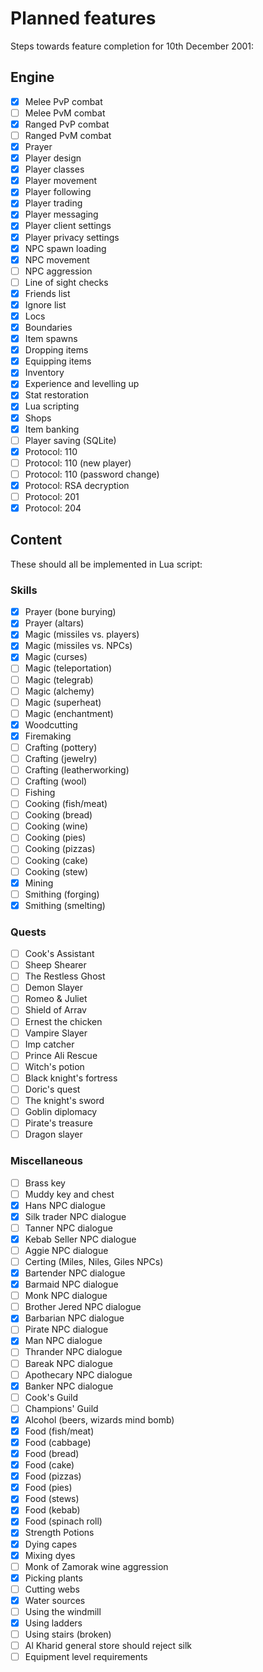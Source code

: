 Planned features
================

Steps towards feature completion for 10th December 2001:

Engine
------

- [x] Melee PvP combat
- [ ] Melee PvM combat
- [x] Ranged PvP combat
- [ ] Ranged PvM combat
- [x] Prayer
- [x] Player design
- [x] Player classes
- [x] Player movement
- [x] Player following
- [x] Player trading
- [x] Player messaging
- [x] Player client settings
- [x] Player privacy settings
- [x] NPC spawn loading
- [x] NPC movement
- [ ] NPC aggression
- [ ] Line of sight checks
- [x] Friends list
- [x] Ignore list
- [x] Locs
- [x] Boundaries
- [x] Item spawns
- [x] Dropping items
- [x] Equipping items
- [x] Inventory
- [x] Experience and levelling up
- [x] Stat restoration
- [x] Lua scripting
- [x] Shops
- [x] Item banking
- [ ] Player saving (SQLite)
- [x] Protocol: 110
- [ ] Protocol: 110 (new player)
- [ ] Protocol: 110 (password change)
- [x] Protocol: RSA decryption
- [ ] Protocol: 201
- [x] Protocol: 204

Content
-------

These should all be implemented in Lua script:

### Skills

- [x] Prayer (bone burying)
- [x] Prayer (altars)
- [x] Magic (missiles vs. players)
- [x] Magic (missiles vs. NPCs)
- [x] Magic (curses)
- [ ] Magic (teleportation)
- [ ] Magic (telegrab)
- [ ] Magic (alchemy)
- [ ] Magic (superheat)
- [ ] Magic (enchantment)
- [x] Woodcutting
- [x] Firemaking
- [ ] Crafting (pottery)
- [ ] Crafting (jewelry)
- [ ] Crafting (leatherworking)
- [ ] Crafting (wool)
- [ ] Fishing
- [ ] Cooking (fish/meat)
- [ ] Cooking (bread)
- [ ] Cooking (wine)
- [ ] Cooking (pies)
- [ ] Cooking (pizzas)
- [ ] Cooking (cake)
- [ ] Cooking (stew)
- [x] Mining
- [ ] Smithing (forging)
- [x] Smithing (smelting)

### Quests

- [ ] Cook's Assistant
- [ ] Sheep Shearer
- [ ] The Restless Ghost
- [ ] Demon Slayer
- [ ] Romeo & Juliet
- [ ] Shield of Arrav
- [ ] Ernest the chicken
- [ ] Vampire Slayer
- [ ] Imp catcher
- [ ] Prince Ali Rescue
- [ ] Witch's potion
- [ ] Black knight's fortress
- [ ] Doric's quest
- [ ] The knight's sword
- [ ] Goblin diplomacy
- [ ] Pirate's treasure
- [ ] Dragon slayer

### Miscellaneous

- [ ] Brass key
- [ ] Muddy key and chest
- [x] Hans NPC dialogue
- [x] Silk trader NPC dialogue
- [ ] Tanner NPC dialogue
- [x] Kebab Seller NPC dialogue
- [ ] Aggie NPC dialogue
- [ ] Certing (Miles, Niles, Giles NPCs)
- [x] Bartender NPC dialogue
- [x] Barmaid NPC dialogue
- [ ] Monk NPC dialogue
- [ ] Brother Jered NPC dialogue
- [x] Barbarian NPC dialogue
- [ ] Pirate NPC dialogue
- [x] Man NPC dialogue
- [ ] Thrander NPC dialogue
- [ ] Bareak NPC dialogue
- [ ] Apothecary NPC dialogue
- [x] Banker NPC dialogue
- [ ] Cook's Guild
- [ ] Champions' Guild
- [x] Alcohol (beers, wizards mind bomb)
- [x] Food (fish/meat)
- [x] Food (cabbage)
- [x] Food (bread)
- [x] Food (cake)
- [x] Food (pizzas)
- [x] Food (pies)
- [x] Food (stews)
- [x] Food (kebab)
- [x] Food (spinach roll)
- [x] Strength Potions
- [x] Dying capes
- [x] Mixing dyes
- [ ] Monk of Zamorak wine aggression
- [x] Picking plants
- [ ] Cutting webs
- [x] Water sources
- [ ] Using the windmill
- [x] Using ladders
- [ ] Using stairs (broken)
- [ ] Al Kharid general store should reject silk
- [ ] Equipment level requirements
